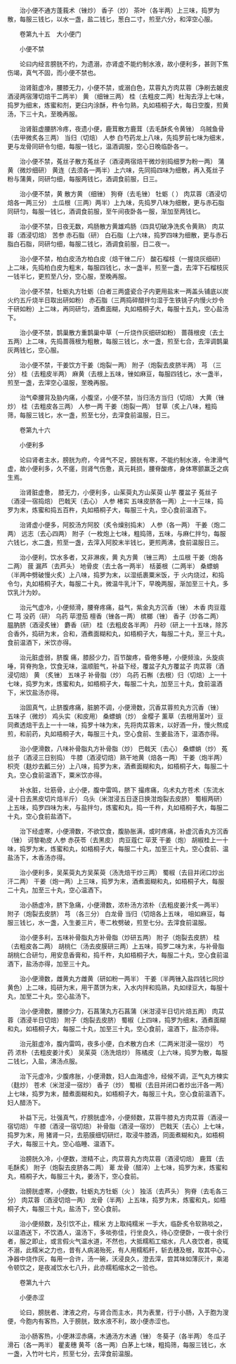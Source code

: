 <!-- { "loadSidebar": true } -->
　　治小便不通方蓬莪术（锉炒） 香子（炒） 茶叶（各半两）上三味，捣罗为散，每服三钱匕，以水一盏，盐二钱匕，葱白二寸，煎至六分，和滓空心服。

　　卷第九十五　大小便门

　　小便不禁

　　论曰内经言膀胱不约，为遗溺，亦肾虚不能约制水液，故小便利多，甚则下焦伤竭，真气不固，而小便不禁也。

　　治肾脏虚冷，腰膝无力，小便不禁，或溺白色，苁蓉丸方肉苁蓉（净刷去皴皮酒浸两宿薄切焙干二两半） 黄 （细锉三两） 桂（去粗皮二两）杜淘去浮上七味，捣罗为细末，炼蜜和剂，更臼内涂酥，杵令匀熟，丸如梧桐子大，每日空腹，煎黄 汤，下三十丸，至晚再服。

　　治肾脏虚腰脐冷疼，夜遗小便，鹿茸散方鹿茸（去毛酥炙令黄锉） 乌贼鱼骨（去甲微炙各三两） 当归（切焙） 人参 白芍药龙上八味，先捣罗前七味为细末，更与龙骨同研令匀细，每服一钱匕，温酒调服，空心日晚临卧各一。

　　治小便不禁，菟丝子散方菟丝子（酒浸两宿焙干微炒别捣细罗为粉一两） 蒲黄（微炒细研） 黄连（去须各一两半）上六味，先同捣四味为细散，再入菟丝子粉与蒲黄，同研匀细，每服两钱匕，酒调食前服，日三。

　　治小便不禁，黄 散方黄 （细锉） 狗脊（去毛锉） 牡蛎（ ） 肉苁蓉（酒浸切焙各一两三分） 土瓜根（三两）两半）上九味，先捣罗八味为细散，更与赤石脂同研匀，每服一钱匕，酒调食前服，至午间夜卧各一服，渐加至两钱匕。

　　治小便不禁，日夜无数，鸡肠散方黄雄鸡肠（四具切破净洗炙令黄熟） 肉苁蓉（酒浸切焙） 苦参 赤石脂（研） 白石脂（上六味，捣罗四味为细散，更与赤石脂白石脂，同研匀细，每服二钱匕，酒调食前服，日二夜一。

　　治小便不禁，柏白皮汤方柏白皮（焙干锉二斤） 酸石榴枝（一握烧灰细研）上二味，先捣柏白皮为粗末，每服四钱匕，水一盏半，煎至一盏，去滓下石榴枝灰一钱半匕，更煎至八分，空心服，至晚再服。

　　治小便不禁，牡蛎丸方牡蛎（白者三两盛瓷合子内更用盐末一两盖头铺底以炭火约五斤烧半日取出研如粉） 赤石脂（三两捣碎醋拌匀湿于生铁铫子内慢火炒令干研如粉）上二味，再同研匀，酒煮面糊，丸如梧桐子大，每服十五丸，空心盐汤下。

　　治小便不禁，鹊巢散方重鹊巢中草（一斤烧作灰细研如粉） 蔷薇根皮（去土五两）上二味，先捣蔷薇根为粗散，每服三钱匕，水一盏，煎至七合，去滓调鹊巢灰两钱匕，空心服。

　　治小便不禁，干姜饮方干姜（炮裂一两） 附子（炮裂去皮脐半两） 芎 （三分） 桂（去粗皮半两） 麻黄（去根上五味，锉如麻豆，每服四钱匕，水一盏半，煎至一盏，去滓空心温服，至晚再服。

　　治气牵腰背及胁内痛，小腹坚，小便不禁，当归汤方当归（切焙） 大黄（锉炒） 桂（去粗皮各三两） 人参一两 干姜（炮裂一两） 甘草（炙上八味，粗捣筛，每服三钱匕，水一盏，煎至七分，去滓食前温服，日三。

　　卷第九十六

　　小便利多

　　论曰肾者主水，膀胱为府，今肾气不足，膀胱有寒，不能约制水液，令津滑气虚，故小便利多，久不瘥，则肾气伤惫，真元耗损，腰脊酸疼，身体寒颤羸乏之病生焉。

　　治肾脏虚惫， 膝无力，小便利多，山茱萸丸方山茱萸 山芋 覆盆子 菟丝子（酒浸一宿捣焙） 巴戟天（去心） 人参 楮实 五味皮脐各一两）上一十三味，捣罗为末，炼蜜和捣五百杵，丸如梧桐子大，每服三十丸，空心食前温酒下。

　　治肾虚小便多，阿胶汤方阿胶（炙令燥别捣末） 人参（各一两） 干姜（炮二两） 远志（去心四两） 附子（一枚炮上七味，粗捣筛，五味，与麻仁拌匀，每服六钱匕，水二盏，煎至一盏，去滓入阿胶末半钱匕，更煎两沸，食前温服日三。

　　治小便利，饮水多者，又非淋疾，黄 丸方黄 （锉三两） 土瓜根 干姜（炮各二两） 菝 漏芦（去芦头） 地骨皮（去土各一两半） 栝蒌根（二两半） 桑螵蛸（半两中劈破慢火炙）上八味，捣罗为末，以湿纸裹粟米饭，于 火内烧过，和捣令匀，丸如梧桐子大，每服二十丸，微温牛乳汁下，早晚两服，渐加至三十丸，多饮乳汁为妙。

　　治元气虚冷，小便频滑，腰脊疼痛，益气，紫金丸方沉香（锉） 木香 肉豆蔻仁 芎 没药（研） 乌药 荜澄茄 檀香（锉各一两） 槟榔（锉） 香子（炒各二两） 腽肭脐（酒浸炙锉） 麝香（研） 桂（去粗皮各半两） 丹砂（研上一十五味，除苏合香外，捣研为末，合和，酒煮面糊和丸，如梧桐子大，每服二十丸，至三十丸，食前温酒下，米饮亦得。

　　治元脏虚弱，脐腹 痛，膝胫少力，百节酸疼，昏倦多睡，小便频浊，头旋痰唾，背脊拘急，饮食无味，温顺脏气，补益下经，覆盆子丸方覆盆子 肉苁蓉（酒浸切焙） 黄 （炙锉） 五味子 补骨脂（炒） 乌药 石槲（去根）归（切焙）上一十七味，捣罗为末，炼蜜和丸，如梧桐子大，每服二十丸，加至三十丸，食前温酒下，米饮盐汤亦得。

　　治固真气，止脐腹疼痛，脏腑不调，小便滑数，沉香苁蓉煎丸方沉香（锉） 五味子（微炒） 鸡头实（和皮用） 桑螵蛸（炒） 金樱子 薰草（去根用茎叶）豆同煮透焙干去上一十一味，捣罗十味为末，先将肉苁蓉末，以好酒一升，慢火熬成煎，和前药，丸如梧桐子大，每服三十丸，空心食前、生姜盐汤下，温酒亦得。

　　治小便滑数，八味补骨脂丸方补骨脂（炒） 巴戟天（去心） 桑螵蛸（炒） 菟丝子（酒浸三日别捣） 牛膝（酒浸切焙）熟干地黄（焙各一两） 干姜（炮半两） 枳壳（麸炒去瓤三分）上八味，捣罗为末，酒煮面糊和丸，如梧桐子大，每服二十丸，空心食前温酒下，粟米饮亦得。

　　补水脏，壮筋骨，止小便，腹中雷鸣，脐下 撮疼痛，乌术丸方苍术（东流水浸十日去黑皮切片焙半斤） 乌头（米泔浸五日逐日换泔炮裂去皮脐） 蜀椒两研）上五味，捣罗四味为末，与盐拌匀，炼蜜和丸，捣一千杵，丸如梧桐子大，每服二十丸，空心食前盐酒下。

　　治下经虚寒，小便滑数，不欲饮食，腹胁胀满，或时疼痛，补虚沉香丸方沉香（锉） 诃黎勒皮 人参 赤茯苓（去黑皮） 肉豆蔻仁 荜茇 干姜（炮） 胡椒桂上一十味，捣罗为末，炼蜜和丸，如梧桐子大，每服二十丸，加至三十丸，空心食前、温盐汤下，木香汤亦得。

　　治小便利多，吴茱萸丸方吴茱萸（汤洗焙干炒三两） 蜀椒（去目并闭口炒出汗二两） 干姜（炮一两）上三味，捣罗为末，酒煮面糊和丸，如梧桐子大，每服二十丸，加至三十丸，空心温酒下。

　　治小肠虚冷，脐下急痛，小便滑数，浓朴汤方浓朴（去粗皮姜汁炙一两半） 附子（炮裂去皮脐） 芎 （各三分） 白龙骨 当归（切焙各上五味， 咀如麻豆，每服三钱匕，水一盏，入生姜三片，枣二枚劈破，煎至七分。去滓食前温服。

　　治小便多利，五味补骨脂丸方补骨脂（炒研五两） 附子（炮裂去皮脐） 桂（去粗皮各二两） 胡桃仁（汤去皮膜研三两）上五味，捣罗二味为末，与补骨脂胡桃仁合研匀，用安息香膏和，捣千杵，丸如梧桐子大，每服二十丸，空心食前温酒下，盐汤亦得，加至三十丸。

　　治小便滑数，雌黄丸方雌黄（研如粉一两半） 干姜（半两锉入盐四钱匕同炒黄色）上二味，捣研为末，用干蒸饼为末，入水内拌和捣熟，丸如绿豆大，每服十丸，加至二十丸，空心盐汤下。

　　治小便滑数，腰膝少力，石菖蒲丸方石菖蒲（米泔浸半日切片焙五两） 肉苁蓉（酒浸半日切焙） 附子（炮裂去皮脐） 蜀椒（上四味，捣罗为细末，酒煮面糊和丸，如梧桐子大，每服二十丸，加至三十丸，空心食前，温酒下，盐汤亦得。

　　治元脏虚冷，腹内雷鸣，夜多小便，白术散方白术（二两米泔浸一宿炒） 芍药 浓朴（去粗皮姜汁炙） 吴茱萸（汤洗焙炒） 陈橘皮（上六味，捣罗为散，每服二钱匕，入盐，沸汤点服。

　　治下元虚冷，少腹疼胀，小便滑数，妇人血海虚冷，经候不调，正气丸方楝实（麸炒） 苍术（米泔浸一宿炒） 香子（炒） 蜀椒（去目并闭口者炒出汗各一两）上七味，捣罗为末，醋煮面糊和丸，如梧桐子大，每服三十丸，空心食前温酒下。妇人醋汤下。

　　补益下元，壮强真气，疗膀胱虚冷，小便频数，苁蓉牛膝丸方肉苁蓉（酒浸一宿切焙） 牛膝（酒浸一宿切焙） 补骨脂（酒浸一宿炒） 巴戟天（去心）上七味，捣罗为末，用 猪肾一只，去筋膜细切研烂，取浸牛膝酒，同面煮糊和丸，如梧桐子大，每服三十丸，空心临睡、温酒下。

　　治膀胱久冷，小便数，泄精不止，肉苁蓉丸方肉苁蓉（酒浸切焙） 鹿茸（去毛酥炙） 附子（炮裂去皮脐各二两） 萆 龙骨（醋淬）上七味，捣罗为末，炼蜜和丸，梧桐子大，每服三十丸，姜汤下，空心食前。

　　治膀胱虚寒，小便数，牡蛎丸方牡蛎（火 ） 独活（去芦头） 狗脊（去毛各三分） 肉苁蓉（酒浸切焙一两） 龙骨（半两）上五味，捣罗为末，炼蜜和丸，如梧桐子大，每服三十丸，盐汤下，空心食前。

　　治小便频数，及引饮不止，糯米 方上取纯糯米 一手大，临卧炙令软熟啖之，以温酒送下，不饮酒人，温汤下，多啖弥佳，行坐良久，待心空便卧，一夜十余行者，服之即止，或言假火气温水道，不然也，大抵糯稻工缩水，凡人夜饮者，夜辄不溺，此糯米之力也，昔有人病渴殆死，有人用糯稻秆，斩去穗及根，取其中心，净器中烧作灰，每用一合许，汤一碗，沃浸良久，澄去滓，尝其味如薄灰汁，乘渴令顿饮之，是夜减饮水七八升，此亦糯稻缩水之一验也。

　　卷第九十六

　　小便赤涩

　　论曰，膀胱者、津液之府，与肾合而主水，共为表里，行于小肠，入于胞为溲便，今胞内有客热，入于膀胱，致水液不利，故小便赤涩也。

　　治小肠客热，小便淋涩赤痛，木通汤方木通（锉） 冬葵子（各半两） 冬瓜子 滑石（各一两半） 瞿麦穗 黄芩（各一两）白茅上七味，粗捣筛，每服三钱匕，水一盏，入竹叶七片，煎至七分，去滓食前温服。

